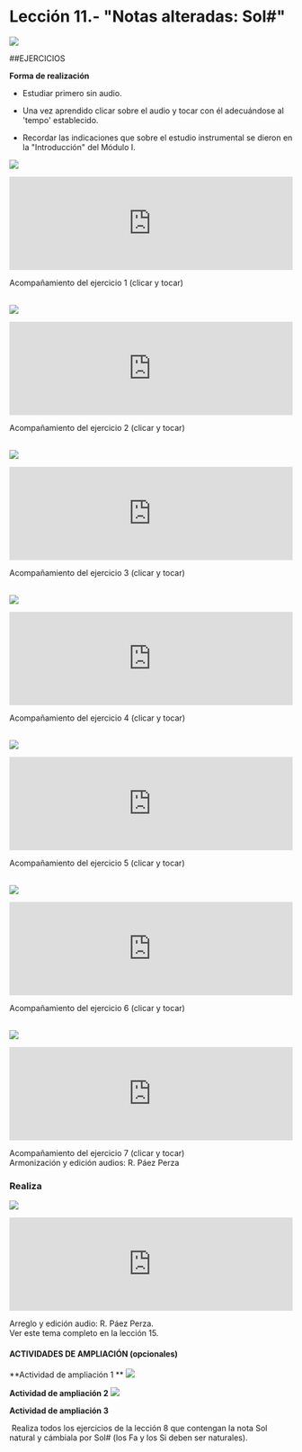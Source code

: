 
# Lección 11.- "Notas alteradas: Sol#"

![](/assets/L11_Posicion_SolSost3.gif)

##EJERCICIOS

**Forma de realización**

- Estudiar primero sin audio.

- Una vez aprendido clicar sobre el audio y tocar con él adecuándose al 'tempo' establecido.

- Recordar las indicaciones que sobre el estudio instrumental se dieron en la "Introducción" del Módulo I.

![](/assets/L11_Ejer1_IMAGE_armonizar.gif)

<iframe width="100%" height="166" scrolling="no" frameborder="no" src="https://w.soundcloud.com/player/?url=https%3A//api.soundcloud.com/tracks/344090250&amp;color=%23ff5500&amp;auto_play=false&amp;hide_related=false&amp;show_comments=true&amp;show_user=true&amp;show_reposts=false"></iframe>

Acompañamiento del ejercicio 1 (clicar y tocar)
<br />
<br />

![](img/Sol_num__Ejer_2.jpg)

<iframe width="100%" height="166" scrolling="no" frameborder="no" src="https://w.soundcloud.com/player/?url=https%3A//api.soundcloud.com/tracks/344090251&amp;color=%23ff5500&amp;auto_play=false&amp;hide_related=false&amp;show_comments=true&amp;show_user=true&amp;show_reposts=false"></iframe>

Acompañamiento del ejercicio 2 (clicar y tocar)
<br />
<br />

![](img/Sol_num__Ejer_3.jpg)

<iframe width="100%" height="166" scrolling="no" frameborder="no" src="https://w.soundcloud.com/player/?url=https%3A//api.soundcloud.com/tracks/344090252&amp;color=%23ff5500&amp;auto_play=false&amp;hide_related=false&amp;show_comments=true&amp;show_user=true&amp;show_reposts=false"></iframe>

Acompañamiento del ejercicio 3 (clicar y tocar)
<br />
<br />

![](img/Sol_num__Ejer_4.gif)

<iframe width="100%" height="166" scrolling="no" frameborder="no" src="https://w.soundcloud.com/player/?url=https%3A//api.soundcloud.com/tracks/344090253&amp;color=%23ff5500&amp;auto_play=false&amp;hide_related=false&amp;show_comments=true&amp;show_user=true&amp;show_reposts=false"></iframe>

Acompañamiento del ejercicio 4 (clicar y tocar)
<br />
<br />

![](img/Sol_num__Ejer_5.jpg)

<iframe width="100%" height="166" scrolling="no" frameborder="no" src="https://w.soundcloud.com/player/?url=https%3A//api.soundcloud.com/tracks/344090254&amp;color=%23ff5500&amp;auto_play=false&amp;hide_related=false&amp;show_comments=true&amp;show_user=true&amp;show_reposts=false"></iframe>

Acompañamiento del ejercicio 5 (clicar y tocar)
<br />
<br />

![](img/Sol_num__Ejer_6.jpg)

<iframe width="100%" height="166" scrolling="no" frameborder="no" src="https://w.soundcloud.com/player/?url=https%3A//api.soundcloud.com/tracks/344090256&amp;color=%23ff5500&amp;auto_play=false&amp;hide_related=false&amp;show_comments=true&amp;show_user=true&amp;show_reposts=false"></iframe>

Acompañamiento del ejercicio 6 (clicar y tocar)
<br />
<br />

![](img/Sol_num__Ejer_7.jpg)

<iframe width="100%" height="166" scrolling="no" frameborder="no" src="https://w.soundcloud.com/player/?url=https%3A//api.soundcloud.com/tracks/344090257&amp;color=%23ff5500&amp;auto_play=false&amp;hide_related=false&amp;show_comments=true&amp;show_user=true&amp;show_reposts=false"></iframe>

Acompañamiento del ejercicio 7 (clicar y tocar)<br /> Armonización y edición audios: R. Páez Perza




### Realiza

![](/assets/L11_VidaBella.gif)

<iframe width="100%" height="166" scrolling="no" frameborder="no" src="https://w.soundcloud.com/player/?url=https%3A//api.soundcloud.com/tracks/344090305&amp;color=%23ff5500&amp;auto_play=false&amp;hide_related=false&amp;show_comments=true&amp;show_user=true&amp;show_reposts=false"></iframe>

Arreglo y edición audio: R. Páez Perza.<br />Ver este tema completo en la lección 15.

#### ACTIVIDADES DE AMPLIACIÓN (opcionales)

**Actividad de ampliación 1 **
![](/assets/L11_EjerFla_VitaBella.gif)

**Actividad de ampliación 2**
![](/assets/L11_Ampliacion_Sol.gif)

**Actividad de ampliación 3**

 Realiza todos los ejercicios de la lección 8 que contengan la nota Sol natural y cámbiala por Sol# (los Fa y los Si deben ser naturales).
